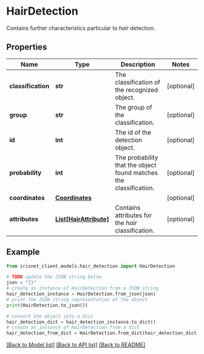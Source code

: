 # HairDetection

Contains further characteristics particular to _hair_ detection.

## Properties

Name | Type | Description | Notes
------------ | ------------- | ------------- | -------------
**classification** | **str** | The classification of the recognized object. | [optional] 
**group** | **str** | The group of the classification. | [optional] 
**id** | **int** | The id of the detection object. | [optional] 
**probability** | **int** | The probability that the object found matches the classification. | [optional] 
**coordinates** | [**Coordinates**](Coordinates.md) |  | [optional] 
**attributes** | [**List[HairAttribute]**](HairAttribute.md) | Contains attributes for the _hair_ classification. | [optional] 

## Example

```python
from irisnet_client.models.hair_detection import HairDetection

# TODO update the JSON string below
json = "{}"
# create an instance of HairDetection from a JSON string
hair_detection_instance = HairDetection.from_json(json)
# print the JSON string representation of the object
print(HairDetection.to_json())

# convert the object into a dict
hair_detection_dict = hair_detection_instance.to_dict()
# create an instance of HairDetection from a dict
hair_detection_from_dict = HairDetection.from_dict(hair_detection_dict)
```
[[Back to Model list]](../README.md#documentation-for-models) [[Back to API list]](../README.md#documentation-for-api-endpoints) [[Back to README]](../README.md)


